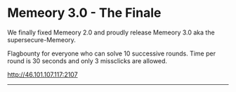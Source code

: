 # Memeory 3.0 - The Finale
We finally fixed Memeory 2.0 and proudly release Memeory 3.0 aka the supersecure-Memeory.

Flagbounty for everyone who can solve 10 successive rounds. Time per round is 30 seconds and only 3 missclicks are allowed.

http://46.101.107.117:2107

---

